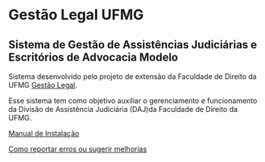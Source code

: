 # Gestão Legal UFMG
## Sistema de Gestão de Assistências Judiciárias e Escritórios de Advocacia Modelo

Sistema desenvolvido pelo projeto de extensão da Faculdade de Direito da UFMG [Gestão Legal](https://gestaolegal.direito.ufmg.br/).



Esse sistema tem como objetivo auxiliar o gerenciamento e funcionamento da Divisão de Assistência Judiciária (DAJ)da Faculdade de Direito da UFMG.

[Manual de Instalação](https://github.com/gestaolegalufmg/gestaolegal/wiki/Manual-de-Instala%C3%A7%C3%A3o)

[Como reportar erros ou sugerir melhorias](https://github.com/gestaolegalufmg/gestaolegal/wiki/Como-reportar-erros-ou-sugerir-melhorias)
